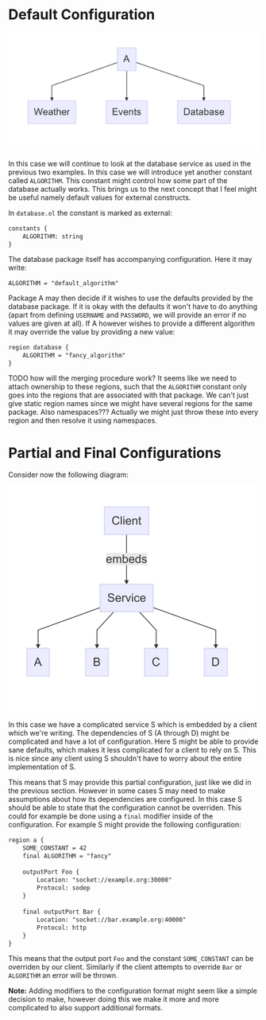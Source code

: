 # Default Configuration

![](structure.png)

In this case we will continue to look at the database service as used in the
previous two examples. In this case we will introduce yet another constant
called `ALGORITHM`. This constant might control how some part of the database
actually works. This brings us to the next concept that I feel might be useful
namely default values for external constructs.

In `database.ol` the constant is marked as external: 

```jolie
constants {
    ALGORITHM: string
}
```

The database package itself has accompanying configuration. Here it may write:

```jolie
ALGORITHM = "default_algorithm"
```

Package A may then decide if it wishes to use the defaults provided by the
database package. If it is okay with the defaults it won't have to do anything
(apart from defining `USERNAME` and `PASSWORD`, we will provide an error if no
values are given at all). If A however wishes to provide a different algorithm
it may override the value by providing a new value:

```jolie
region database {
    ALGORITHM = "fancy_algorithm"
}
```

TODO how will the merging procedure work? It seems like we need to attach
ownership to these regions, such that the `ALGORITHM` constant only goes into
the regions that are associated with that package. We can't just give static
region names since we might have several regions for the same package. Also
namespaces??? Actually we might just throw these into every region and then
resolve it using namespaces.

# Partial and Final Configurations

Consider now the following diagram:

![](structure2.png)

In this case we have a complicated service S which is embedded by a client which
we're writing. The dependencies of S (A through D) might be complicated and have
a lot of configuration. Here S might be able to provide sane defaults, which
makes it less complicated for a client to rely on S. This is nice since any
client using S shouldn't have to worry about the entire implementation of S.

This means that S may provide this partial configuration, just like we did in
the previous section. However in some cases S may need to make assumptions about
how its dependencies are configured. In this case S should be able to state that
the configuration cannot be overriden. This could for example be done using a
`final` modifier inside of the configuration. For example S might provide the
following configuration:

```jolie
region a {
    SOME_CONSTANT = 42
    final ALGORITHM = "fancy"

    outputPort Foo {
        Location: "socket://example.org:30000"
        Protocol: sodep
    }

    final outputPort Bar {
        Location: "socket://bar.example.org:40000"
        Protocol: http
    }
}
```

This means that the output port `Foo` and the constant `SOME_CONSTANT` can be
overriden by our client. Similarly if the client attempts to override `Bar` or
`ALGORITHM` an error will be thrown.

__Note:__ Adding modifiers to the configuration format might seem like a simple
decision to make, however doing this we make it more and more complicated to
also support additional formats.
